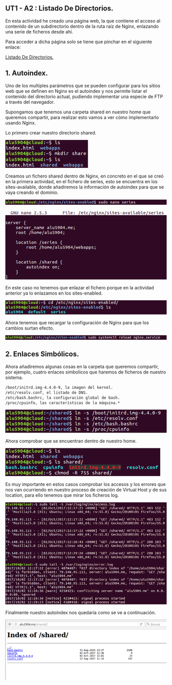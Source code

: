 ## **UT1 - A2 : Listado De Directorios.**

En esta actividad he creado una página web, la que contiene el acceso al contenido de un subdirectorio dentro de la ruta raíz de Nginx, enlazando una serie de ficheros desde ahí.

Para acceder a dicha página solo se tiene que pinchar en el siguiente enlace:

[Listado De Directorios.](http://alu5904.me/shared/)

## **1. Autoindex.**

Uno de los multiples parámetros que se pueden configurar para los sitios web que se definen en Nginx es el autoindex y nos permite listar el contenido del directorio actual, pudiendo implementar una especie de FTP a través del navegador.

Supongamos que tenemos una carpeta shared en nuestro home que queremos compartir, para realizar esto vamos a ver cómo implementarlo usando Nginx.

Lo primero crear nuestro directorio shared.

![imagen01](./img/01.png)

Creamos un fichero shared dentro de Nginx, en concreto en el que se creó en la primera actividad, en el fichero de series, esto se encuentra en los sites-available, donde añadiremos la información de autoindex para que se vaya creando el dominio.

![imagen02](./img/02.png)

![imagen03](./img/03.png)

En este caso no tenemos que enlazar el fichero porque en la actividad anterior ya lo enlazamos en los sites-enabled.

![imagen04](./img/04.png)

Ahora tenemos que recargar la configuración de Nginx para que los cambios surtan efecto.

![imagen05](./img/05.png)

## **2. Enlaces Simbólicos.**

Ahora añadiremos algunas cosas en la carpeta que queremos compartir, por ejemplo, cuatro enlaces simbolicos que haremos de ficheros de nuestro sistema.

~~~~
/boot/initrd.img-4.4.0-9, la imagen del kernel.
/etc/resolv.conf, el listado de DNS.
/etc/bash.bashrc, la configuración global de bash.
/proc/cpuinfo, las características de la máquina.*
~~~~

![imagen06](./img/06.png)

Ahora comprobar que se encuentran dentro de nuestro home.

![imagen07](./img/07.png)

Es muy importante en estos casos comprobar los accesos y los errores que nos van ocurriendo en nuestro proceso de creación de Virtual Host y de sus location, para ello tenemos que mirar los ficheros log.

![imagen08](./img/08.png)

Finalmente nuestro autoindex nos quedaría como se ve a continuación.

![imagen09](./img/09.png)
